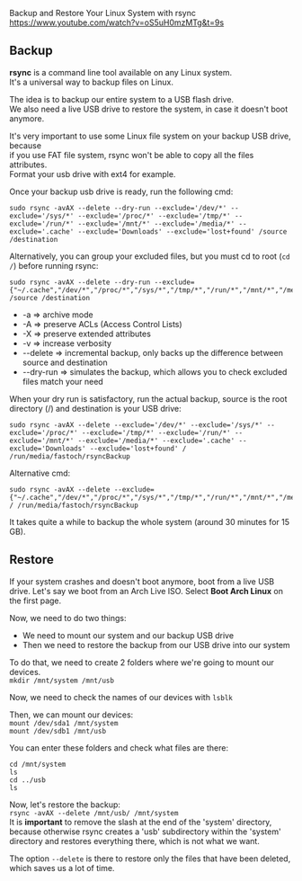 Backup and Restore Your Linux System with rsync  
https://www.youtube.com/watch?v=oS5uH0mzMTg&t=9s  

## Backup

**rsync** is a command line tool available on any Linux system.  
It's a universal way to backup files on Linux.  

The idea is to backup our entire system to a USB flash drive.  
We also need a live USB drive to restore the system, in case it doesn't boot anymore.

It's very important to use some Linux file system on your backup USB drive, because   
if you use FAT file system, rsync won't be able to copy all the files attributes.  
Format your usb drive with ext4 for example.

Once your backup usb drive is ready, run the following cmd:
```
sudo rsync -avAX --delete --dry-run --exclude='/dev/*' --exclude='/sys/*' --exclude='/proc/*' --exclude='/tmp/*' --exclude='/run/*' --exclude='/mnt/*' --exclude='/media/*' --exclude='.cache' --exclude='Downloads' --exclude='lost+found' /source /destination
```

Alternatively, you can group your excluded files, but you must cd to root (`cd /`) before running rsync:
```
sudo rsync -avAX --delete --dry-run --exclude={"~/.cache","/dev/*","/proc/*","/sys/*","/tmp/*","/run/*","/mnt/*","/media/*","lost+found","~/Dowloads"} /source /destination
```

- -a => archive mode
- -A => preserve ACLs (Access Control Lists)
- -X => preserve extended attributes
- -v => increase verbosity
- --delete => incremental backup, only backs up the difference between source and destination
- --dry-run => simulates the backup, which allows you to check excluded files match your need

When your dry run is satisfactory, run the actual backup, source is the root directory (/) and destination is your USB drive:
```
sudo rsync -avAX --delete --exclude='/dev/*' --exclude='/sys/*' --exclude='/proc/*' --exclude='/tmp/*' --exclude='/run/*' --exclude='/mnt/*' --exclude='/media/*' --exclude='.cache' --exclude='Downloads' --exclude='lost+found' / /run/media/fastoch/rsyncBackup
```

Alternative cmd:
```
sudo rsync -avAX --delete --exclude={"~/.cache","/dev/*","/proc/*","/sys/*","/tmp/*","/run/*","/mnt/*","/media/*","lost+found","~/Dowloads"} / /run/media/fastoch/rsyncBackup
```

It takes quite a while to backup the whole system (around 30 minutes for 15 GB). 

## Restore

If your system crashes and doesn't boot anymore, boot from a live USB drive.
Let's say we boot from an Arch Live ISO. Select **Boot Arch Linux** on the first page.  

Now, we need to do two things:
- We need to mount our system and our backup USB drive
- Then we need to restore the backup from our USB drive into our system

To do that, we need to create 2 folders where we're going to mount our devices.  
`mkdir /mnt/system /mnt/usb`

Now, we need to check the names of our devices with `lsblk`

Then, we can mount our devices:   
`mount /dev/sda1 /mnt/system`  
`mount /dev/sdb1 /mnt/usb`

You can enter these folders and check what files are there:
```
cd /mnt/system
ls
cd ../usb
ls
```

Now, let's restore the backup:  
`rsync -avAX --delete /mnt/usb/ /mnt/system`  
It is **important** to remove the slash at the end of the 'system' directory, because otherwise rsync creates a 'usb' subdirectory within the 'system' directory and restores everything there, which is not what we want.

The option `--delete` is there to restore only the files that have been deleted, which saves us a lot of time.

